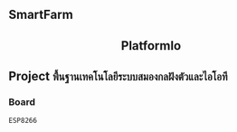 ## SmartFarm

<h2 align="center">PlatformIo</h2>

Project `พื้นฐานเทคโนโลยีระบบสมองกลฝังตัวและไอโอที`
---

### Board
```
ESP8266
```
